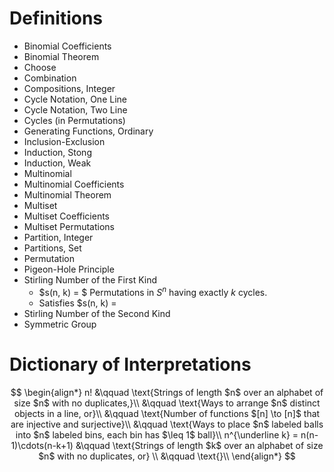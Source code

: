 # Definitions

- Binomial Coefficients
- Binomial Theorem
- Choose
- Combination
- Compositions, Integer
- Cycle Notation, One Line
- Cycle Notation, Two Line
- Cycles (in Permutations)
- Generating Functions, Ordinary
- Inclusion-Exclusion
- Induction, Stong
- Induction, Weak
- Multinomial
- Multinomial Coefficients
- Multinomial Theorem
- Multiset
- Multiset Coefficients
- Multiset Permutations
- Partition, Integer
- Partitions, Set
- Permutation
- Pigeon-Hole Principle
- Stirling Number of the First Kind
  - $s(n, k) = $ Permutations in $S^n$ having exactly $k$ cycles.
  - Satisfies $s(n, k) = 
- Stirling Number of the Second Kind
- Symmetric Group

# Dictionary of Interpretations

$$
\begin{align*}
n! &\qquad \text{Strings of length $n$ over an alphabet of size $n$ with no duplicates,}\\
&\qquad \text{Ways to arrange $n$ distinct objects in a line, or}\\
&\qquad \text{Number of functions $[n] \to [n]$ that are injective and surjective}\\
&\qquad \text{Ways to place $n$ labeled balls into $n$ labeled bins, each bin has $\leq 1$ ball}\\
n^{\underline k} = n(n-1)\cdots(n-k+1) &\qquad \text{Strings of length $k$ over an alphabet of size $n$ with no duplicates, or} \\
&\qquad \text{}\\
\end{align*}
$$